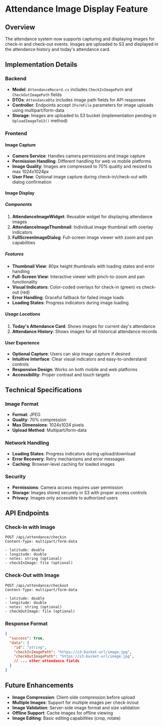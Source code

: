 # Attendance Image Display Feature

## Overview
The attendance system now supports capturing and displaying images for check-in and check-out events. Images are uploaded to S3 and displayed in the attendance history and today's attendance card.

## Implementation Details

### Backend
- **Model**: `AttendanceRecord.cs` includes `CheckInImagePath` and `CheckOutImagePath` fields
- **DTOs**: `AttendanceDto` includes image path fields for API responses
- **Controller**: Endpoints accept `IFormFile` parameters for image uploads using multipart/form-data
- **Storage**: Images are uploaded to S3 bucket (implementation pending in `UploadImageToS3()` method)

### Frontend

#### Image Capture
- **Camera Service**: Handles camera permissions and image capture
- **Permission Handling**: Different handling for web vs mobile platforms
- **Image Quality**: Images are compressed to 70% quality and resized to max 1024x1024px
- **User Flow**: Optional image capture during check-in/check-out with dialog confirmation

#### Image Display

##### Components
1. **AttendanceImageWidget**: Reusable widget for displaying attendance images
2. **AttendanceImageThumbnail**: Individual image thumbnail with overlay indicators
3. **FullScreenImageDialog**: Full-screen image viewer with zoom and pan capabilities

##### Features
- **Thumbnail View**: 80px height thumbnails with loading states and error handling
- **Full-Screen View**: Interactive viewer with pinch-to-zoom and pan functionality
- **Visual Indicators**: Color-coded overlays for check-in (green) vs check-out (red)
- **Error Handling**: Graceful fallback for failed image loads
- **Loading States**: Progress indicators during image loading

##### Usage Locations
1. **Today's Attendance Card**: Shows images for current day's attendance
2. **Attendance History**: Shows images for all historical attendance records

#### User Experience
- **Optional Capture**: Users can skip image capture if desired
- **Intuitive Interface**: Clear visual indicators and easy-to-understand controls
- **Responsive Design**: Works on both mobile and web platforms
- **Accessibility**: Proper contrast and touch targets

## Technical Specifications

### Image Format
- **Format**: JPEG
- **Quality**: 70% compression
- **Max Dimensions**: 1024x1024 pixels
- **Upload Method**: Multipart/form-data

### Network Handling
- **Loading States**: Progress indicators during upload/download
- **Error Recovery**: Retry mechanisms and error messages
- **Caching**: Browser-level caching for loaded images

### Security
- **Permissions**: Camera access requires user permission
- **Storage**: Images stored securely in S3 with proper access controls
- **Privacy**: Images only accessible to authorized users

## API Endpoints

### Check-In with Image
```
POST /api/attendance/checkin
Content-Type: multipart/form-data

- latitude: double
- longitude: double
- notes: string (optional)
- checkInImage: file (optional)
```

### Check-Out with Image
```
POST /api/attendance/checkout
Content-Type: multipart/form-data

- latitude: double
- longitude: double
- notes: string (optional)
- checkOutImage: file (optional)
```

### Response Format
```json
{
  "success": true,
  "data": {
    "id": "string",
    "checkInImagePath": "https://s3-bucket-url/image.jpg",
    "checkOutImagePath": "https://s3-bucket-url/image.jpg",
    // ... other attendance fields
  }
}
```

## Future Enhancements
- **Image Compression**: Client-side compression before upload
- **Multiple Images**: Support for multiple images per check-in/out
- **Image Validation**: Server-side image format and size validation
- **Offline Support**: Cache images for offline viewing
- **Image Editing**: Basic editing capabilities (crop, rotate)
